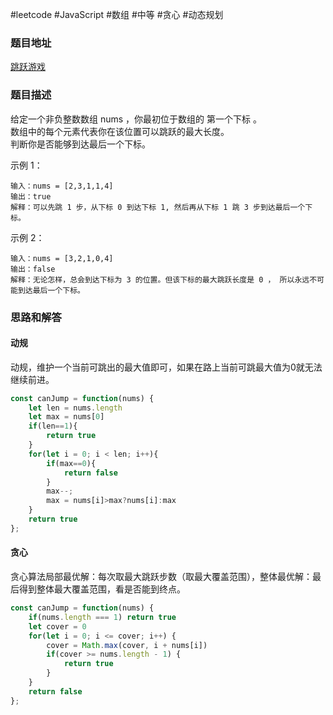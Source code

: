#leetcode #JavaScript #数组 #中等 #贪心 #动态规划 

### 题目地址
[跳跃游戏](https://leetcode.cn/problems/jump-game/)

### 题目描述
给定一个非负整数数组 nums ，你最初位于数组的 第一个下标 。  
数组中的每个元素代表你在该位置可以跳跃的最大长度。  
判断你是否能够到达最后一个下标。

示例 1：

```plain
输入：nums = [2,3,1,1,4]
输出：true
解释：可以先跳 1 步，从下标 0 到达下标 1, 然后再从下标 1 跳 3 步到达最后一个下标。
```

示例 2：

```plain
输入：nums = [3,2,1,0,4]
输出：false
解释：无论怎样，总会到达下标为 3 的位置。但该下标的最大跳跃长度是 0 ， 所以永远不可能到达最后一个下标。
```

### 思路和解答
#### 动规
动规，维护一个当前可跳出的最大值即可，如果在路上当前可跳最大值为0就无法继续前进。

```javascript
const canJump = function(nums) {
    let len = nums.length
    let max = nums[0]
    if(len==1){
        return true
    }  
    for(let i = 0; i < len; i++){
        if(max==0){
            return false
        }
        max--;
        max = nums[i]>max?nums[i]:max
    }
    return true
};
```

#### 贪心
贪心算法局部最优解：每次取最大跳跃步数（取最大覆盖范围），整体最优解：最后得到整体最大覆盖范围，看是否能到终点。

```javascript
const canJump = function(nums) {
    if(nums.length === 1) return true
    let cover = 0
    for(let i = 0; i <= cover; i++) {
        cover = Math.max(cover, i + nums[i])
        if(cover >= nums.length - 1) {
            return true
        }
    }
    return false
};
```

